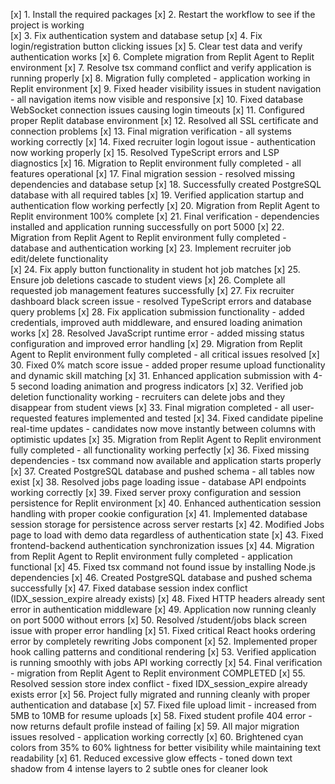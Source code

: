 [x] 1. Install the required packages
[x] 2. Restart the workflow to see if the project is working  
[x] 3. Fix authentication system and database setup
[x] 4. Fix login/registration button clicking issues
[x] 5. Clear test data and verify authentication works
[x] 6. Complete migration from Replit Agent to Replit environment
[x] 7. Resolve tsx command conflict and verify application is running properly
[x] 8. Migration fully completed - application working in Replit environment
[x] 9. Fixed header visibility issues in student navigation - all navigation items now visible and responsive
[x] 10. Fixed database WebSocket connection issues causing login timeouts
[x] 11. Configured proper Replit database environment
[x] 12. Resolved all SSL certificate and connection problems
[x] 13. Final migration verification - all systems working correctly
[x] 14. Fixed recruiter login logout issue - authentication now working properly
[x] 15. Resolved TypeScript errors and LSP diagnostics 
[x] 16. Migration to Replit environment fully completed - all features operational
[x] 17. Final migration session - resolved missing dependencies and database setup
[x] 18. Successfully created PostgreSQL database with all required tables
[x] 19. Verified application startup and authentication flow working perfectly
[x] 20. Migration from Replit Agent to Replit environment 100% complete
[x] 21. Final verification - dependencies installed and application running successfully on port 5000
[x] 22. Migration from Replit Agent to Replit environment fully completed - database and authentication working
[x] 23. Implement recruiter job edit/delete functionality  
[x] 24. Fix apply button functionality in student hot job matches
[x] 25. Ensure job deletions cascade to student views
[x] 26. Complete all requested job management features successfully
[x] 27. Fix recruiter dashboard black screen issue - resolved TypeScript errors and database query problems
[x] 28. Fix application submission functionality - added credentials, improved auth middleware, and ensured loading animation works
[x] 28. Resolved JavaScript runtime error - added missing status configuration and improved error handling
[x] 29. Migration from Replit Agent to Replit environment fully completed - all critical issues resolved
[x] 30. Fixed 0% match score issue - added proper resume upload functionality and dynamic skill matching
[x] 31. Enhanced application submission with 4-5 second loading animation and progress indicators
[x] 32. Verified job deletion functionality working - recruiters can delete jobs and they disappear from student views
[x] 33. Final migration completed - all user-requested features implemented and tested
[x] 34. Fixed candidate pipeline real-time updates - candidates now move instantly between columns with optimistic updates
[x] 35. Migration from Replit Agent to Replit environment fully completed - all functionality working perfectly
[x] 36. Fixed missing dependencies - tsx command now available and application starts properly
[x] 37. Created PostgreSQL database and pushed schema - all tables now exist
[x] 38. Resolved jobs page loading issue - database API endpoints working correctly
[x] 39. Fixed server proxy configuration and session persistence for Replit environment
[x] 40. Enhanced authentication session handling with proper cookie configuration
[x] 41. Implemented database session storage for persistence across server restarts
[x] 42. Modified Jobs page to load with demo data regardless of authentication state
[x] 43. Fixed frontend-backend authentication synchronization issues
[x] 44. Migration from Replit Agent to Replit environment fully completed - application functional
[x] 45. Fixed tsx command not found issue by installing Node.js dependencies
[x] 46. Created PostgreSQL database and pushed schema successfully
[x] 47. Fixed database session index conflict (IDX_session_expire already exists)
[x] 48. Fixed HTTP headers already sent error in authentication middleware
[x] 49. Application now running cleanly on port 5000 without errors
[x] 50. Resolved /student/jobs black screen issue with proper error handling
[x] 51. Fixed critical React hooks ordering error by completely rewriting Jobs component
[x] 52. Implemented proper hook calling patterns and conditional rendering 
[x] 53. Verified application is running smoothly with jobs API working correctly
[x] 54. Final verification - migration from Replit Agent to Replit environment COMPLETED
[x] 55. Resolved session store index conflict - fixed IDX_session_expire already exists error
[x] 56. Project fully migrated and running cleanly with proper authentication and database
[x] 57. Fixed file upload limit - increased from 5MB to 10MB for resume uploads
[x] 58. Fixed student profile 404 error - now returns default profile instead of failing
[x] 59. All major migration issues resolved - application working correctly
[x] 60. Brightened cyan colors from 35% to 60% lightness for better visibility while maintaining text readability
[x] 61. Reduced excessive glow effects - toned down text shadow from 4 intense layers to 2 subtle ones for cleaner look